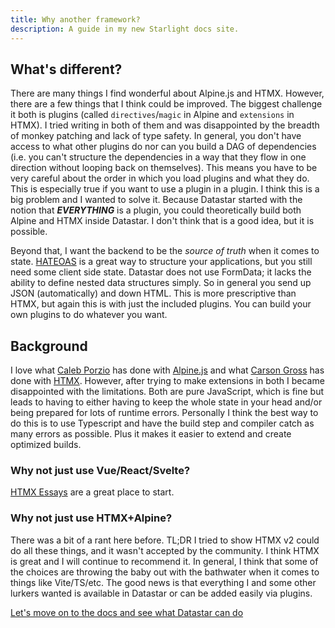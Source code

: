 ```yaml
---
title: Why another framework?
description: A guide in my new Starlight docs site.
---
```


## What's different?

There are many things I find wonderful about Alpine.js and HTMX. However, there are a few things that I think could be improved. The biggest challenge it both is plugins (called `directives`/`magic` in Alpine and `extensions` in HTMX). I tried writing in both of them and was disappointed by the breadth of monkey patching and lack of type safety. In general, you don't have access to what other plugins do nor can you build a DAG of dependencies (i.e. you can't structure the dependencies in a way that they flow in one direction without looping back on themselves). This means you have to be very careful about the order in which you load plugins and what they do. This is especially true if you want to use a plugin in a plugin. I think this is a big problem and I wanted to solve it. Because Datastar started with the notion that **_EVERYTHING_** is a plugin, you could theoretically build both Alpine and HTMX inside Datastar. I don't think that is a good idea, but it is possible.

Beyond that, I want the backend to be the _source of truth_ when it comes to state. [HATEOAS](https://en.wikipedia.org/wiki/HATEOAS) is a great way to structure your applications, but you still need some client side state. Datastar does not use FormData; it lacks the ability to define nested data structures simply. So in general you send up JSON (automatically) and down HTML. This is more prescriptive than HTMX, but again this is with just the included plugins. You can build your own plugins to do whatever you want.

## Background

I love what [Caleb Porzio](https://calebporzio.com/) has done with [Alpine.js](https://alpinejs.dev/) and what [Carson Gross](https://bigsky.software/cv/) has done with [HTMX](https://htmx.org/). However, after trying to make extensions in both I became disappointed with the limitations. Both are pure JavaScript, which is fine but leads to having to either having to keep the whole state in your head and/or being prepared for lots of runtime errors. Personally I think the best way to do this is to use Typescript and have the build step and compiler catch as many errors as possible. Plus it makes it easier to extend and create optimized builds.

### Why not just use Vue/React/Svelte?

[HTMX Essays](https://htmx.org/essays/) are a great place to start.

### Why not just use HTMX+Alpine?

There was a bit of a rant here before. TL;DR I tried to show HTMX v2 could do all these things, and it wasn't accepted by the community. I think HTMX is great and I will continue to recommend it. In general, I think that some of the choices are throwing the baby out with the bathwater when it comes to things like Vite/TS/etc. The good news is that everything I and some other lurkers wanted is available in Datastar or can be added easily via plugins.

[Let's move on to the docs and see what Datastar can do](/examples)